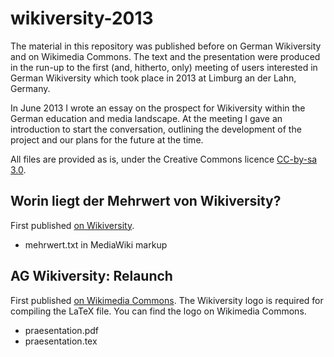 # wikiversity-2013

The material in this repository was published before on German Wikiversity and on Wikimedia Commons. The text and the presentation were produced in the run-up to the first (and, hitherto, only) meeting of users interested in German Wikiversity which took place in 2013 at Limburg an der Lahn, Germany. 

In June 2013 I wrote an essay on the prospect for Wikiversity within the German education and media landscape. At the meeting I gave an introduction to start the conversation, outlining the development of the project and our plans for the future at the time. 

All files are provided as is, under the Creative Commons licence [CC-by-sa 3.0](https://creativecommons.org/licenses/by-sa/3.0/).

## Worin liegt der Mehrwert von Wikiversity?

First published [on Wikiversity](https://de.wikiversity.org/wiki/Benutzer:Aschmidt/Worin_liegt_der_Mehrwert_von_Wikiversity%3F).

* mehrwert.txt in MediaWiki markup

## AG Wikiversity: Relaunch

First published [on Wikimedia Commons](https://commons.wikimedia.org/wiki/File:Praesentation_AG_Wikiversity_Relaunch_2013.pdf). The Wikiversity logo is required for compiling the LaTeX file. You can find the logo on Wikimedia Commons.

* praesentation.pdf
* praesentation.tex
